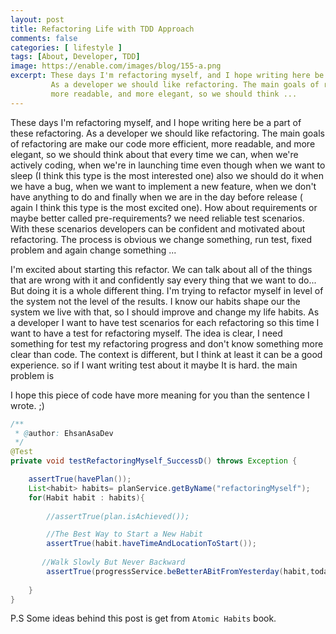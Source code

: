 ```yaml
---
layout: post
title: Refactoring Life with TDD Approach
comments: false
categories: [ lifestyle ]
tags: [About, Developer, TDD]
image: https://enable.com/images/blog/155-a.png
excerpt: These days I'm refactoring myself, and I hope writing here be a part of these refactoring.
         As a developer we should like refactoring. The main goals of refactoring are make our code more efficient, 
         more readable, and more elegant, so we should think ...
---
```


These days I'm refactoring myself, and I hope writing here be a part of these refactoring.
As a developer we should like refactoring. The main goals of refactoring are make our code more efficient, 
more readable, and more elegant, so we should think about that every time we can, 
when we're actively coding, when we're in launching time 
even though when we want to sleep (I think this type is the most interested one) 
also we should do it when we have a bug, when we want to implement a new feature, 
when we don't have anything to do and finally when we are in the day before release 
( again I think this type is the most excited one). How about requirements or maybe better called pre-requirements? 
we need reliable test scenarios. With these scenarios developers can be confident and motivated about refactoring. 
The process is obvious we change something, run test, fixed problem and again change something ...
 

I'm excited about starting this refactor. We can talk about all of the things that are wrong with it 
and confidently say every thing that we want to do... But doing it is a whole different thing. I'm trying to refactor 
myself in level of the system not the level of the results. I know our habits shape our the system we live with that, so 
I should improve and change my life habits. 
As a developer I want to have test scenarios for each refactoring so this time I want to have a test for refactoring myself.
The idea is clear, I need something for test my refactoring progress and don't know something more clear than code. 
The context is different, but I think at least it can be a good experience.
so if I want writing test about it maybe It is hard. the main problem is 

I hope this piece of code have more meaning for you than the sentence I wrote. ;)

```java
/**
 * @author: EhsanAsaDev
 */
@Test
private void testRefactoringMyself_SuccessD() throws Exception {

	assertTrue(havePlan());
	List<habit> habits= planService.getByName("refactoringMyself");
	for(Habit habit : habits){
	
		//assertTrue(plan.isAchieved());

        //The Best Way to Start a New Habit
        assertTrue(habit.haveTimeAndLocationToStart());
		
       //Walk Slowly But Never Backward
		assertTrue(progressService.beBetterABitFromYesterday(habit,today));
		
	}
}
```

P.S Some ideas behind this post is get from `Atomic Habits` book.





